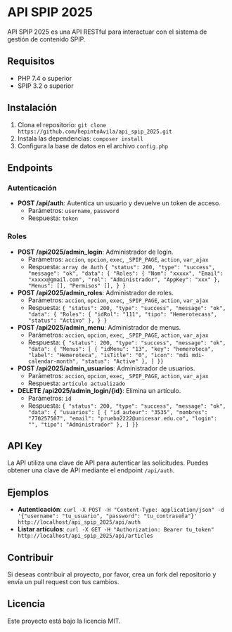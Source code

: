# API SPIP 2025

API SPIP 2025 es una API RESTful para interactuar con el sistema de gestión de contenido SPIP.

## Requisitos

* PHP 7.4 o superior
* SPIP 3.2 o superior

## Instalación

1. Clona el repositorio: `git clone https://github.com/hepintoAvila/api_spip_2025.git`
2. Instala las dependencias: `composer install`
3. Configura la base de datos en el archivo `config.php`

## Endpoints

### Autenticación

* **POST /api/auth**: Autentica un usuario y devuelve un token de acceso.
	+ Parámetros: `username`, `password`
	+ Respuesta: `token`

### Roles


* **POST /api2025/admin_login**: Administrador de login.
	+ Parámetros: `accion`, `opcion`, `exec`, `_SPIP_PAGE`, `action`, `var_ajax`
	+ Respuesta: `array de Auth`
`{
    "status": 200,
    "type": "success",
    "message": "ok",
    "data": {
        "Roles": {
            "Nom": "xxxxx",
            "Email": "xxxxx@gmail.com",
            "rol": "Administrador",
            "AppKey": "xxx"
        },
        "Menus": [],
        "Permisos" [],
	}
 }`
* **POST /api2025/admin_roles**: Administrador de roles.
	+ Parámetros: `accion`, `opcion`, `exec`, `_SPIP_PAGE`, `action`, `var_ajax`
	+ Respuesta: `{
    "status": 200,
    "type": "success",
    "message": "ok",
    "data": {
        "Roles": {
                "idRol": "111",
                "tipo": "Hemerotecass",
                "status": "Activo"
            },
	}
 }`
* **POST /api2025/admin_menu**: Administrador de menus.
	+ Parámetros: `accion`, `opcion`, `exec`, `_SPIP_PAGE`, `action`, `var_ajax`
	+ Respuesta: `{
    "status": 200,
    "type": "success",
    "message": "ok",
  "data": {
        "Menus": [
            {
                "idMenu": "13",
                "key": "hemeroteca",
                "label": "Hemeroteca",
                "isTitle": "0",
                "icon": "mdi mdi-calendar-month",
                "status": "Active"
            },
   		]
 }}`
* **POST /api2025/admin_usuarios**: Administrador de usuarios.
	+ Parámetros: `accion`, `opcion`, `exec`, `_SPIP_PAGE`, `action`, `var_ajax`
	+ Respuesta: `artículo actualizado`
* **DELETE /api2025/admin_login/{id}**: Elimina un artículo.
	+ Parámetros: `id`
	+ Respuesta: `{
    "status": 200,
    "type": "success",
    "message": "ok",
  "data": {
        "usuarios": [
            {
                "id_auteur": "3535",
                "nombres": "770257507",
                "email": "prueba2222@unicesar.edu.co",
                "login": "",
                "tipo": "Administrador"
            },
   		]
 }}`

## API Key

La API utiliza una clave de API para autenticar las solicitudes. Puedes obtener una clave de API mediante el endpoint `/api/auth`.

## Ejemplos

* **Autenticación**: `curl -X POST -H "Content-Type: application/json" -d '{"username": "tu_usuario", "password": "tu_contraseña"}' http://localhost/api_spip_2025/api/auth`
* **Listar artículos**: `curl -X GET -H "Authorization: Bearer tu_token" http://localhost/api_spip_2025/api/articles`

## Contribuir

Si deseas contribuir al proyecto, por favor, crea un fork del repositorio y envía un pull request con tus cambios.

## Licencia

Este proyecto está bajo la licencia MIT.
